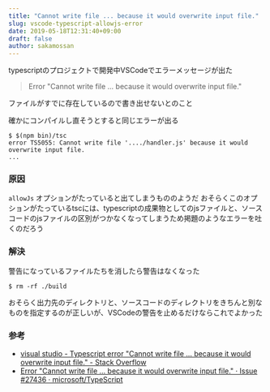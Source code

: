 ```yaml
---
title: "Cannot write file ... because it would overwrite input file."
slug: vscode-typescript-allowjs-error
date: 2019-05-18T12:31:40+09:00
draft: false
author: sakamossan
---
```


typescriptのプロジェクトで開発中VSCodeでエラーメッセージが出た

> Error "Cannot write file ... because it would overwrite input file."

ファイルがすでに存在しているので書き出せないとのこと

確かにコンパイルし直そうとすると同じエラーが出る

```console
$ $(npm bin)/tsc
error TS5055: Cannot write file '..../handler.js' because it would overwrite input file.
...
```

### 原因

`allowJs` オプションがたっていると出てしまうもののようだ
おそらくこのオプションがたっているtscには、typescriptの成果物としてのjsファイルと、ソースコードのjsファイルの区別がつかなくなってしまうため掲題のようなエラーを吐くのだろう


### 解決

警告になっているファイルたちを消したら警告はなくなった

```console
$ rm -rf ./build
```

おそらく出力先のディレクトリと、ソースコードのディレクトリをきちんと別なものを指定するのが正しいが、VSCodeの警告を止めるだけならこれでよかった

### 参考

- [visual studio - Typescript error "Cannot write file ... because it would overwrite input file." - Stack Overflow](https://stackoverflow.com/questions/42609768/typescript-error-cannot-write-file-because-it-would-overwrite-input-file)
- [Error "Cannot write file ... because it would overwrite input file." · Issue #27436 · microsoft/TypeScript](https://github.com/Microsoft/TypeScript/issues/27436)
